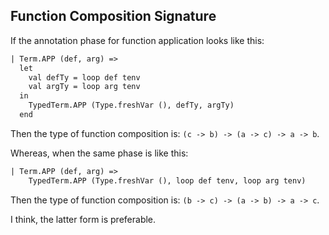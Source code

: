 ## Function Composition Signature

If the annotation phase for function application looks like this:

```diff
| Term.APP (def, arg) =>
  let
    val defTy = loop def tenv
    val argTy = loop arg tenv
  in
    TypedTerm.APP (Type.freshVar (), defTy, argTy)
  end
```

Then the type of function composition is: `(c -> b) -> (a -> c) -> a -> b`.

Whereas, when the same phase is like this:

```sml
| Term.APP (def, arg) =>
    TypedTerm.APP (Type.freshVar (), loop def tenv, loop arg tenv)
```

Then the type of function composition is: `(b -> c) -> (a -> b) -> a -> c`.

I think, the latter form is preferable.
